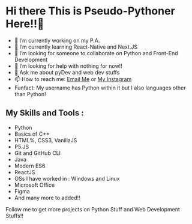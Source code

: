 # Hi there This is Pseudo-Pythoner Here!!👋

- 🔭 I’m currently working on my P.A.
- 🌱 I’m currently learning React-Native and Next.JS
- 👯 I’m looking for someone to collaborate on Python and Front-End Development
- 🤔 I’m looking for help with nothing for now!!
- 💬 Ask me about pyDev and web dev stuffs
- 📫 How to reach me: [Email Me](mailto:pseudopythonic@gmail.com) or [My Instagram](https://www.instagram.com/pseudopythonic)
- Funfact: My username has Python within it but I also languages other than Python!

## My Skills and Tools :
  - Python
  - Basics of C++
  - HTML%, CSS3, VanillaJS
  - P5.JS
  - Git and GitHub CLI
  - Java
  - Modern ES6
  - ReactJS
  - OSs I have worked in : Windows and Linux
  - Microsoft Office
  - Figma
  - And many more to added!!

Follow me to get more projects on Python Stuff and Web Development Stuffs!!
